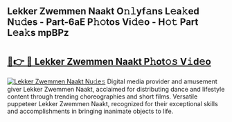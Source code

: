 ## Lekker Zwemmen Naakt O𝚗𝚕yf𝚊ns L𝚎a𝚔ed N𝚞𝚍es - Part-6aE P𝚑𝚘tos Vi𝚍𝚎o - H𝚘𝚝 Part L𝚎a𝚔s mpBPz

# <h2><a href="http://kf94jkz.oniu.top/?m=Lekker+Zwemmen+Naakt">🔗👉 🔴 Lekker Zwemmen Naakt P𝚑ot𝚘𝚜 V𝚒d𝚎o</a></h2>

[![Lekker Zwemmen Naakt Nu𝚍e𝚜](https://i.imgur.com/0qMVB7G.gif)](http://kf94jkz.oniu.top/?m=Lekker+Zwemmen+Naakt)
Digital media provider and amusement giver Lekker Zwemmen Naakt, acclaimed for distributing dance and lifestyle content through trending choreographies and short films. Versatile puppeteer Lekker Zwemmen Naakt, recognized for their exceptional skills and accomplishments in bringing inanimate objects to life.  
